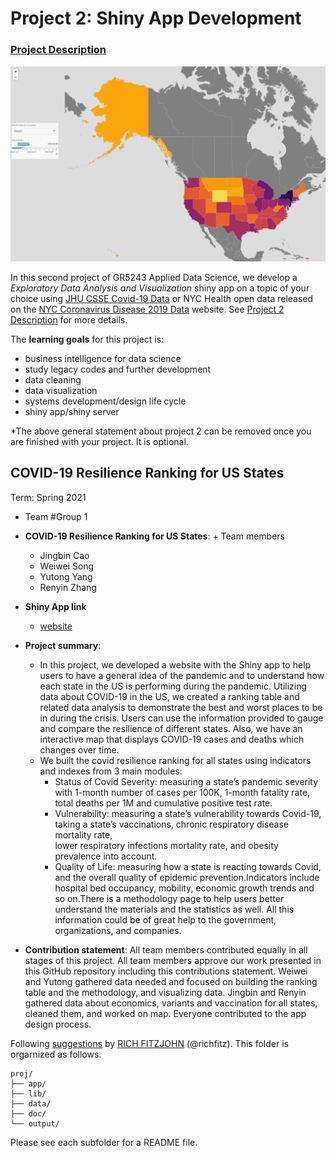 # Project 2: Shiny App Development

### [Project Description](doc/project2_desc.md)

![screenshot](doc/figs/SampleMap.png)

In this second project of GR5243 Applied Data Science, we develop a *Exploratory Data Analysis and Visualization* shiny app on a topic of your choice using [JHU CSSE Covid-19 Data](https://github.com/CSSEGISandData/COVID-19) or NYC Health open data released on the [NYC Coronavirus Disease 2019 Data](https://github.com/nychealth/coronavirus-data) website. See [Project 2 Description](doc/project2_desc.md) for more details.  

The **learning goals** for this project is:

- business intelligence for data science
- study legacy codes and further development
- data cleaning
- data visualization
- systems development/design life cycle
- shiny app/shiny server

*The above general statement about project 2 can be removed once you are finished with your project. It is optional.

## COVID-19 Resilience Ranking for US States
Term: Spring 2021

+ Team #Group 1
+ **COVID-19 Resilience Ranking for US States**: + Team members
	+ Jingbin Cao
	+ Weiwei Song
	+ Yutong Yang
	+ Renyin Zhang

+ **Shiny App link**
	+ [website]() 
 
+ **Project summary**: 
	+ In this project, we developed a website with the Shiny app to help users to have a general idea of the pandemic and to understand how each state in the US is performing during the pandemic. Utilizing data about COVID-19 in the US, we created a ranking table and related data analysis to demonstrate the best and worst places to be in during the crisis. Users can use the information provided to gauge and compare the resilience of different states. Also, we have an interactive map that displays COVID-19 cases and deaths which changes over time.
	+ We built the covid resilience ranking for all states using indicators and indexes from 3 main modules:
		+ Status of Covid Severity: measuring a state’s pandemic severity with 1-month number of cases per 100K, 1-month fatality rate, total deaths per 1M and cumulative positive test rate.
		+ Vulnerability: measuring a state’s vulnerability towards Covid-19, taking a state’s vaccinations, chronic respiratory disease mortality rate, \
	  lower respiratory infections mortality rate, and obesity prevalence into account. 
		+ Quality of Life: measuring how a state is reacting towards Covid, and the overall quality of epidemic prevention.Indicators include hospital bed occupancy, mobility, economic growth trends and so on.There is a methodology page to help users better understand the materials and the statistics as well. All this information could be of great help to the government, organizations, and companies.

+ **Contribution statement**: All team members contributed equally in all stages of this project. All team members approve our work presented in this GitHub repository including this contributions statement. Weiwei and Yutong gathered data needed and focused on building the ranking table and the methodology, and visualizing data. Jingbin and Renyin gathered data about economics, variants and vaccination for all states, cleaned them, and worked on map. Everyone contributed to the app design process.

Following [suggestions](http://nicercode.github.io/blog/2013-04-05-projects/) by [RICH FITZJOHN](http://nicercode.github.io/about/#Team) (@richfitz). This folder is orgarnized as follows.

```
proj/
├── app/
├── lib/
├── data/
├── doc/
└── output/
```

Please see each subfolder for a README file.

